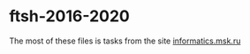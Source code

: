 # ftsh-2016-2020

The most of these files is tasks from the site [informatics.msk.ru](https://informatics.msk.ru/)
